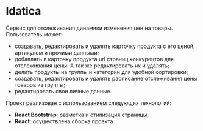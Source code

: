 # Idatica

Сервис для отслеживания динамики изменения цен на товары.
Пользователь может:
* создавать, редактировать и удалять карточку продукта с его ценой, артикулом и прочими данными;
* добавлять в карточку продукта url страниц конкурентов для отслеживания цены. А так же редактировать их и удалять;
* делить продукты на группы и категории для удобной сортировки;
* создавать, редактировать и удалять расписание отслеживания цены товаров из группы;
* редактировать свои личные данные.

Проект реализован с использованием следующих технологий:
 * **React Bootstrap**: разметка и стилизация страницы;
 * **React**: осуществлена сборка проекта
